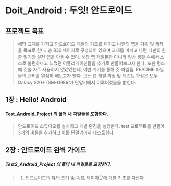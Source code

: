 # Doit_Android : 두잇! 안드로이드

## 프로젝트 목표
> 해당 교재를 가지고 안드로이드 개발의 기초를 다지고 나만의 앱을 기획 및 제작을 목표로 한다.
> 총 830 페이지로 구성되어 있으며 교재를 마치고 나면 나만의 한 줄 일기장 실전 앱을 만들 수 있다.
> 해당 앱 개발뿐만 아니라 일상 생활 속에서 스스로 불편하다고 느꼈던 어플리캐이션들을 추가로 만들어보고자 한다.
> 또한 평소에 깃을 자주 사용하지 않았었는데, 이번 계기를 통해 깃 파일들, README 파일들의 관리를 열심히 해보고자 한다.
> 모든 앱 개발 과정 및 테스트 과정은 모두 Galaxy S20+ (SM-G986N) 단말기에서 이루어졌음을 밝힌다.


## 1장 : Hello! Android
#### Test_Android_Project 의 폴더 내 파일들을 포함한다.
> 안드로이드 스튜디오를 설치하고 개발 환경을 설정한다. test 프로젝트를 만들어 3개의 버튼을 추가하고 이를 단말기에서 테스트한다.



## 2장 : 안드로이드 완벽 가이드
##### Test2_Android_Project 의 폴더 내 파일들을 포함한다.
> 1. 안드로이드의 뷰의 크기 및 속성, 레이아웃에 대한 기초를 다진다.
